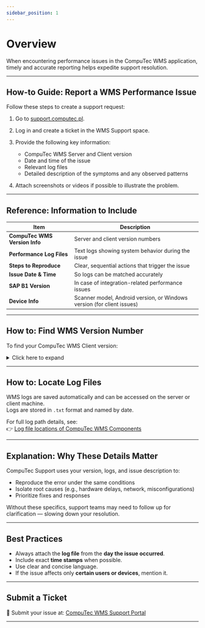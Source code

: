 ```yaml
---
sidebar_position: 1
---
```


# Overview

When encountering performance issues in the CompuTec WMS application, timely and accurate reporting helps expedite support resolution.

---

## How-to Guide: Report a WMS Performance Issue

Follow these steps to create a support request:

1. Go to [support.computec.pl](https://support.computec.pl/projects/SWMS/welcome-guide).
2. Log in and create a ticket in the WMS Support space.
3. Provide the following key information:
   - CompuTec WMS Server and Client version
   - Date and time of the issue
   - Relevant log files
   - Detailed description of the symptoms and any observed patterns

4. Attach screenshots or videos if possible to illustrate the problem.

---

## Reference: Information to Include

| Item                          | Description                                                                 |
|-------------------------------|-----------------------------------------------------------------------------|
| **CompuTec WMS Version Info**          | Server and client version numbers                                           |
| **Performance Log Files**     | Text logs showing system behavior during the issue                         |
| **Steps to Reproduce**        | Clear, sequential actions that trigger the issue                           |
| **Issue Date & Time**         | So logs can be matched accurately                                           |
| **SAP B1 Version**            | In case of integration-related performance issues                          |
| **Device Info**               | Scanner model, Android version, or Windows version (for client issues)     |

---

## How to: Find WMS Version Number

To find your CompuTec WMS Client version:

<details>
<summary>Click here to expand</summary>
<div>
Open the CompuTec WMS Client → Go to the menu indicated in the screenshot below:

![WMS version](./media/issue-reporting.png)
</div>
</details>

---

## How to: Locate Log Files

WMS logs are saved automatically and can be accessed on the server or client machine.  
Logs are stored in `.txt` format and named by date.

For full log path details, see:  
👉 [Log file locations of CompuTec WMS Components](./log-file-locations-of-computec-wms-components.md)

---

## Explanation: Why These Details Matter

CompuTec Support uses your version, logs, and issue description to:

- Reproduce the error under the same conditions
- Isolate root causes (e.g., hardware delays, network, misconfigurations)
- Prioritize fixes and responses

Without these specifics, support teams may need to follow up for clarification — slowing down your resolution.

---

## Best Practices

- Always attach the **log file** from the **day the issue occurred**.
- Include exact **time stamps** when possible.
- Use clear and concise language.
- If the issue affects only **certain users or devices**, mention it.

---

## Submit a Ticket

🎯 Submit your issue at: [CompuTec WMS Support Portal](https://support.computec.pl/projects/SWMS/welcome-guide)

---
